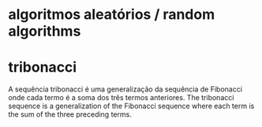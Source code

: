 # algoritmos aleatórios / random algorithms
# tribonacci
A sequência tribonacci é uma generalização da sequência de Fibonacci onde cada termo é a soma dos três termos anteriores.
The tribonacci sequence is a generalization of the Fibonacci sequence where each term is the sum of the three preceding terms.
